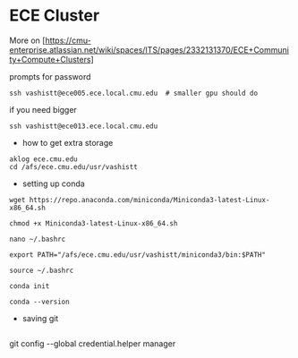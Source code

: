 # ECE Cluster

More on [https://cmu-enterprise.atlassian.net/wiki/spaces/ITS/pages/2332131370/ECE+Community+Compute+Clusters]

prompts for password
```
ssh vashistt@ece005.ece.local.cmu.edu  # smaller gpu should do 
```

if you need bigger
```
ssh vashistt@ece013.ece.local.cmu.edu
```

- how to get extra storage
```
aklog ece.cmu.edu
cd /afs/ece.cmu.edu/usr/vashistt
```

- setting up conda 
```
wget https://repo.anaconda.com/miniconda/Miniconda3-latest-Linux-x86_64.sh

chmod +x Miniconda3-latest-Linux-x86_64.sh

nano ~/.bashrc

export PATH="/afs/ece.cmu.edu/usr/vashistt/miniconda3/bin:$PATH"

source ~/.bashrc

conda init

conda --version
```

- saving git 
  ```
git config --global credential.helper manager
  ```
